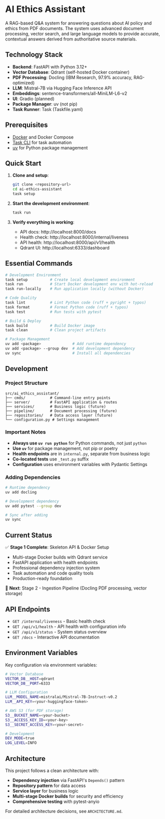# AI Ethics Assistant

A RAG-based Q&A system for answering questions about AI policy and ethics from PDF documents. The system uses advanced document processing, vector search, and large language models to provide accurate, contextual answers derived from authoritative source materials.

## Technology Stack

- **Backend**: FastAPI with Python 3.12+
- **Vector Database**: Qdrant (self-hosted Docker container)
- **PDF Processing**: Docling (IBM Research, 97.9% accuracy, RAG-optimized)
- **LLM**: Mistral-7B via Hugging Face Inference API
- **Embeddings**: sentence-transformers/all-MiniLM-L6-v2
- **UI**: Gradio (planned)
- **Package Manager**: uv (not pip)
- **Task Runner**: Task (Taskfile.yaml)

## Prerequisites

- [Docker](https://docs.docker.com/get-docker/) and Docker Compose
- [Task CLI](https://taskfile.dev/installation/) for task automation
- [uv](https://docs.astral.sh/uv/getting-started/installation/) for Python package management

## Quick Start

1. **Clone and setup**:
   ```bash
   git clone <repository-url>
   cd ai-ethics-assistant
   task setup
   ```

2. **Start the development environment**:
   ```bash
   task run
   ```

3. **Verify everything is working**:
   - API docs: http://localhost:8000/docs
   - Health check: http://localhost:8000/internal/liveness
   - API health: http://localhost:8000/api/v1/health
   - Qdrant UI: http://localhost:6333/dashboard

## Essential Commands

```bash
# Development Environment
task setup          # Create local development environment
task run            # Start Docker development env with hot-reload
task run-locally    # Run application locally (without Docker)

# Code Quality
task lint           # Lint Python code (ruff + pyright + typos)
task format         # Format Python code (ruff + typos)
task test           # Run tests with pytest

# Build & Deploy
task build          # Build Docker image
task clean          # Clean project artifacts

# Package Management
uv add <package>              # Add runtime dependency
uv add <package> --group dev  # Add development dependency
uv sync                       # Install all dependencies
```

## Development

### Project Structure
```
src/ai_ethics_assistant/
├── cmds/           # Command-line entry points
├── server/         # FastAPI application & routes  
├── services/       # Business logic (future)
├── pipeline/       # Document processing (future)
├── repositories/   # Data access layer (future)
└── configuration.py # Settings management
```

### Important Notes

- **Always use `uv run python`** for Python commands, not just `python`
- **Use `uv`** for package management, not pip or poetry
- **Health endpoints** are in `internal.py`, separate from business logic
- **Co-located tests** use `_test.py` suffix
- **Configuration** uses environment variables with Pydantic Settings

### Adding Dependencies

```bash
# Runtime dependency
uv add docling

# Development dependency  
uv add pytest --group dev

# Sync after adding
uv sync
```

## Current Status

✅ **Stage 1 Complete**: Skeleton API & Docker Setup
- Multi-stage Docker builds with Qdrant service
- FastAPI application with health endpoints
- Professional dependency injection system
- Task automation and code quality tools
- Production-ready foundation

🚧 **Next**: Stage 2 - Ingestion Pipeline (Docling PDF processing, vector storage)

## API Endpoints

- `GET /internal/liveness` - Basic health check
- `GET /api/v1/health` - API health with configuration info
- `GET /api/v1/status` - System status overview
- `GET /docs` - Interactive API documentation

## Environment Variables

Key configuration via environment variables:

```bash
# Vector Database
VECTOR_DB__HOST=qdrant
VECTOR_DB__PORT=6333

# LLM Configuration  
LLM__MODEL_NAME=mistralai/Mistral-7B-Instruct-v0.2
LLM__API_KEY=<your-huggingface-token>

# AWS S3 (for PDF storage)
S3__BUCKET_NAME=<your-bucket>
S3__ACCESS_KEY_ID=<your-key>
S3__SECRET_ACCESS_KEY=<your-secret>

# Development
DEV_MODE=true
LOG_LEVEL=INFO
```

## Architecture

This project follows a clean architecture with:
- **Dependency injection** via FastAPI's `Depends()` pattern
- **Repository pattern** for data access
- **Service layer** for business logic  
- **Multi-stage Docker builds** for security and efficiency
- **Comprehensive testing** with pytest-anyio

For detailed architecture decisions, see `ARCHITECTURE.md`.